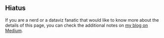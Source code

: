## Hiatus

If you are a nerd or a dataviz fanatic that would like to know more about the details of this page, you can check the additional notes on [my blog on Medium](https://medium.com/@khwongk12/interactive-visualisation-of-commute-pattern-in-hong-kong-3a54b021076d).